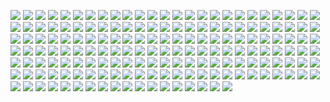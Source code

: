 <a id="pg-0"></a>
![](./imgs/jc%20bike%20master%20plan-0.png)
<a id="pg-1"></a>
![](./imgs/jc%20bike%20master%20plan-1.png)
<a id="pg-2"></a>
![](./imgs/jc%20bike%20master%20plan-2.png)
<a id="pg-3"></a>
![](./imgs/jc%20bike%20master%20plan-3.png)
<a id="pg-4"></a>
![](./imgs/jc%20bike%20master%20plan-4.png)
<a id="pg-5"></a>
![](./imgs/jc%20bike%20master%20plan-5.png)
<a id="pg-6"></a>
![](./imgs/jc%20bike%20master%20plan-6.png)
<a id="pg-7"></a>
![](./imgs/jc%20bike%20master%20plan-7.png)
<a id="pg-8"></a>
![](./imgs/jc%20bike%20master%20plan-8.png)
<a id="pg-9"></a>
![](./imgs/jc%20bike%20master%20plan-9.png)
<a id="pg-10"></a>
![](./imgs/jc%20bike%20master%20plan-10.png)
<a id="pg-11"></a>
![](./imgs/jc%20bike%20master%20plan-11.png)
<a id="pg-12"></a>
![](./imgs/jc%20bike%20master%20plan-12.png)
<a id="pg-13"></a>
![](./imgs/jc%20bike%20master%20plan-13.png)
<a id="pg-14"></a>
![](./imgs/jc%20bike%20master%20plan-14.png)
<a id="pg-15"></a>
![](./imgs/jc%20bike%20master%20plan-15.png)
<a id="pg-16"></a>
![](./imgs/jc%20bike%20master%20plan-16.png)
<a id="pg-17"></a>
![](./imgs/jc%20bike%20master%20plan-17.png)
<a id="pg-18"></a>
![](./imgs/jc%20bike%20master%20plan-18.png)
<a id="pg-19"></a>
![](./imgs/jc%20bike%20master%20plan-19.png)
<a id="pg-20"></a>
![](./imgs/jc%20bike%20master%20plan-20.png)
<a id="pg-21"></a>
![](./imgs/jc%20bike%20master%20plan-21.png)
<a id="pg-22"></a>
![](./imgs/jc%20bike%20master%20plan-22.png)
<a id="pg-23"></a>
![](./imgs/jc%20bike%20master%20plan-23.png)
<a id="pg-24"></a>
![](./imgs/jc%20bike%20master%20plan-24.png)
<a id="pg-25"></a>
![](./imgs/jc%20bike%20master%20plan-25.png)
<a id="pg-26"></a>
![](./imgs/jc%20bike%20master%20plan-26.png)
<a id="pg-27"></a>
![](./imgs/jc%20bike%20master%20plan-27.png)
<a id="pg-28"></a>
![](./imgs/jc%20bike%20master%20plan-28.png)
<a id="pg-29"></a>
![](./imgs/jc%20bike%20master%20plan-29.png)
<a id="pg-30"></a>
![](./imgs/jc%20bike%20master%20plan-30.png)
<a id="pg-31"></a>
![](./imgs/jc%20bike%20master%20plan-31.png)
<a id="pg-32"></a>
![](./imgs/jc%20bike%20master%20plan-32.png)
<a id="pg-33"></a>
![](./imgs/jc%20bike%20master%20plan-33.png)
<a id="pg-34"></a>
![](./imgs/jc%20bike%20master%20plan-34.png)
<a id="pg-35"></a>
![](./imgs/jc%20bike%20master%20plan-35.png)
<a id="pg-36"></a>
![](./imgs/jc%20bike%20master%20plan-36.png)
<a id="pg-37"></a>
![](./imgs/jc%20bike%20master%20plan-37.png)
<a id="pg-38"></a>
![](./imgs/jc%20bike%20master%20plan-38.png)
<a id="pg-39"></a>
![](./imgs/jc%20bike%20master%20plan-39.png)
<a id="pg-40"></a>
![](./imgs/jc%20bike%20master%20plan-40.png)
<a id="pg-41"></a>
![](./imgs/jc%20bike%20master%20plan-41.png)
<a id="pg-42"></a>
![](./imgs/jc%20bike%20master%20plan-42.png)
<a id="pg-43"></a>
![](./imgs/jc%20bike%20master%20plan-43.png)
<a id="pg-44"></a>
![](./imgs/jc%20bike%20master%20plan-44.png)
<a id="pg-45"></a>
![](./imgs/jc%20bike%20master%20plan-45.png)
<a id="pg-46"></a>
![](./imgs/jc%20bike%20master%20plan-46.png)
<a id="pg-47"></a>
![](./imgs/jc%20bike%20master%20plan-47.png)
<a id="pg-48"></a>
![](./imgs/jc%20bike%20master%20plan-48.png)
<a id="pg-49"></a>
![](./imgs/jc%20bike%20master%20plan-49.png)
<a id="pg-50"></a>
![](./imgs/jc%20bike%20master%20plan-50.png)
<a id="pg-51"></a>
![](./imgs/jc%20bike%20master%20plan-51.png)
<a id="pg-52"></a>
![](./imgs/jc%20bike%20master%20plan-52.png)
<a id="pg-53"></a>
![](./imgs/jc%20bike%20master%20plan-53.png)
<a id="pg-54"></a>
![](./imgs/jc%20bike%20master%20plan-54.png)
<a id="pg-55"></a>
![](./imgs/jc%20bike%20master%20plan-55.png)
<a id="pg-56"></a>
![](./imgs/jc%20bike%20master%20plan-56.png)
<a id="pg-57"></a>
![](./imgs/jc%20bike%20master%20plan-57.png)
<a id="pg-58"></a>
![](./imgs/jc%20bike%20master%20plan-58.png)
<a id="pg-59"></a>
![](./imgs/jc%20bike%20master%20plan-59.png)
<a id="pg-60"></a>
![](./imgs/jc%20bike%20master%20plan-60.png)
<a id="pg-61"></a>
![](./imgs/jc%20bike%20master%20plan-61.png)
<a id="pg-62"></a>
![](./imgs/jc%20bike%20master%20plan-62.png)
<a id="pg-63"></a>
![](./imgs/jc%20bike%20master%20plan-63.png)
<a id="pg-64"></a>
![](./imgs/jc%20bike%20master%20plan-64.png)
<a id="pg-65"></a>
![](./imgs/jc%20bike%20master%20plan-65.png)
<a id="pg-66"></a>
![](./imgs/jc%20bike%20master%20plan-66.png)
<a id="pg-67"></a>
![](./imgs/jc%20bike%20master%20plan-67.png)
<a id="pg-68"></a>
![](./imgs/jc%20bike%20master%20plan-68.png)
<a id="pg-69"></a>
![](./imgs/jc%20bike%20master%20plan-69.png)
<a id="pg-70"></a>
![](./imgs/jc%20bike%20master%20plan-70.png)
<a id="pg-71"></a>
![](./imgs/jc%20bike%20master%20plan-71.png)
<a id="pg-72"></a>
![](./imgs/jc%20bike%20master%20plan-72.png)
<a id="pg-73"></a>
![](./imgs/jc%20bike%20master%20plan-73.png)
<a id="pg-74"></a>
![](./imgs/jc%20bike%20master%20plan-74.png)
<a id="pg-75"></a>
![](./imgs/jc%20bike%20master%20plan-75.png)
<a id="pg-76"></a>
![](./imgs/jc%20bike%20master%20plan-76.png)
<a id="pg-77"></a>
![](./imgs/jc%20bike%20master%20plan-77.png)
<a id="pg-78"></a>
![](./imgs/jc%20bike%20master%20plan-78.png)
<a id="pg-79"></a>
![](./imgs/jc%20bike%20master%20plan-79.png)
<a id="pg-80"></a>
![](./imgs/jc%20bike%20master%20plan-80.png)
<a id="pg-81"></a>
![](./imgs/jc%20bike%20master%20plan-81.png)
<a id="pg-82"></a>
![](./imgs/jc%20bike%20master%20plan-82.png)
<a id="pg-83"></a>
![](./imgs/jc%20bike%20master%20plan-83.png)
<a id="pg-84"></a>
![](./imgs/jc%20bike%20master%20plan-84.png)
<a id="pg-85"></a>
![](./imgs/jc%20bike%20master%20plan-85.png)
<a id="pg-86"></a>
![](./imgs/jc%20bike%20master%20plan-86.png)
<a id="pg-87"></a>
![](./imgs/jc%20bike%20master%20plan-87.png)
<a id="pg-88"></a>
![](./imgs/jc%20bike%20master%20plan-88.png)
<a id="pg-89"></a>
![](./imgs/jc%20bike%20master%20plan-89.png)
<a id="pg-90"></a>
![](./imgs/jc%20bike%20master%20plan-90.png)
<a id="pg-91"></a>
![](./imgs/jc%20bike%20master%20plan-91.png)
<a id="pg-92"></a>
![](./imgs/jc%20bike%20master%20plan-92.png)
<a id="pg-93"></a>
![](./imgs/jc%20bike%20master%20plan-93.png)
<a id="pg-94"></a>
![](./imgs/jc%20bike%20master%20plan-94.png)
<a id="pg-95"></a>
![](./imgs/jc%20bike%20master%20plan-95.png)
<a id="pg-96"></a>
![](./imgs/jc%20bike%20master%20plan-96.png)
<a id="pg-97"></a>
![](./imgs/jc%20bike%20master%20plan-97.png)
<a id="pg-98"></a>
![](./imgs/jc%20bike%20master%20plan-98.png)
<a id="pg-99"></a>
![](./imgs/jc%20bike%20master%20plan-99.png)
<a id="pg-100"></a>
![](./imgs/jc%20bike%20master%20plan-100.png)
<a id="pg-101"></a>
![](./imgs/jc%20bike%20master%20plan-101.png)
<a id="pg-102"></a>
![](./imgs/jc%20bike%20master%20plan-102.png)
<a id="pg-103"></a>
![](./imgs/jc%20bike%20master%20plan-103.png)
<a id="pg-104"></a>
![](./imgs/jc%20bike%20master%20plan-104.png)
<a id="pg-105"></a>
![](./imgs/jc%20bike%20master%20plan-105.png)
<a id="pg-106"></a>
![](./imgs/jc%20bike%20master%20plan-106.png)
<a id="pg-107"></a>
![](./imgs/jc%20bike%20master%20plan-107.png)
<a id="pg-108"></a>
![](./imgs/jc%20bike%20master%20plan-108.png)
<a id="pg-109"></a>
![](./imgs/jc%20bike%20master%20plan-109.png)
<a id="pg-110"></a>
![](./imgs/jc%20bike%20master%20plan-110.png)
<a id="pg-111"></a>
![](./imgs/jc%20bike%20master%20plan-111.png)
<a id="pg-112"></a>
![](./imgs/jc%20bike%20master%20plan-112.png)
<a id="pg-113"></a>
![](./imgs/jc%20bike%20master%20plan-113.png)
<a id="pg-114"></a>
![](./imgs/jc%20bike%20master%20plan-114.png)
<a id="pg-115"></a>
![](./imgs/jc%20bike%20master%20plan-115.png)
<a id="pg-116"></a>
![](./imgs/jc%20bike%20master%20plan-116.png)
<a id="pg-117"></a>
![](./imgs/jc%20bike%20master%20plan-117.png)
<a id="pg-118"></a>
![](./imgs/jc%20bike%20master%20plan-118.png)
<a id="pg-119"></a>
![](./imgs/jc%20bike%20master%20plan-119.png)
<a id="pg-120"></a>
![](./imgs/jc%20bike%20master%20plan-120.png)
<a id="pg-121"></a>
![](./imgs/jc%20bike%20master%20plan-121.png)
<a id="pg-122"></a>
![](./imgs/jc%20bike%20master%20plan-122.png)
<a id="pg-123"></a>
![](./imgs/jc%20bike%20master%20plan-123.png)
<a id="pg-124"></a>
![](./imgs/jc%20bike%20master%20plan-124.png)
<a id="pg-125"></a>
![](./imgs/jc%20bike%20master%20plan-125.png)
<a id="pg-126"></a>
![](./imgs/jc%20bike%20master%20plan-126.png)
<a id="pg-127"></a>
![](./imgs/jc%20bike%20master%20plan-127.png)
<a id="pg-128"></a>
![](./imgs/jc%20bike%20master%20plan-128.png)
<a id="pg-129"></a>
![](./imgs/jc%20bike%20master%20plan-129.png)
<a id="pg-130"></a>
![](./imgs/jc%20bike%20master%20plan-130.png)
<a id="pg-131"></a>
![](./imgs/jc%20bike%20master%20plan-131.png)
<a id="pg-132"></a>
![](./imgs/jc%20bike%20master%20plan-132.png)
<a id="pg-133"></a>
![](./imgs/jc%20bike%20master%20plan-133.png)
<a id="pg-134"></a>
![](./imgs/jc%20bike%20master%20plan-134.png)
<a id="pg-135"></a>
![](./imgs/jc%20bike%20master%20plan-135.png)
<a id="pg-136"></a>
![](./imgs/jc%20bike%20master%20plan-136.png)
<a id="pg-137"></a>
![](./imgs/jc%20bike%20master%20plan-137.png)
<a id="pg-138"></a>
![](./imgs/jc%20bike%20master%20plan-138.png)
<a id="pg-139"></a>
![](./imgs/jc%20bike%20master%20plan-139.png)
<a id="pg-140"></a>
![](./imgs/jc%20bike%20master%20plan-140.png)
<a id="pg-141"></a>
![](./imgs/jc%20bike%20master%20plan-141.png)
<a id="pg-142"></a>
![](./imgs/jc%20bike%20master%20plan-142.png)
<a id="pg-143"></a>
![](./imgs/jc%20bike%20master%20plan-143.png)
<a id="pg-144"></a>
![](./imgs/jc%20bike%20master%20plan-144.png)
<a id="pg-145"></a>
![](./imgs/jc%20bike%20master%20plan-145.png)
<a id="pg-146"></a>
![](./imgs/jc%20bike%20master%20plan-146.png)
<a id="pg-147"></a>
![](./imgs/jc%20bike%20master%20plan-147.png)
<a id="pg-148"></a>
![](./imgs/jc%20bike%20master%20plan-148.png)
<a id="pg-149"></a>
![](./imgs/jc%20bike%20master%20plan-149.png)
<a id="pg-150"></a>
![](./imgs/jc%20bike%20master%20plan-150.png)
<a id="pg-151"></a>
![](./imgs/jc%20bike%20master%20plan-151.png)
<a id="pg-152"></a>
![](./imgs/jc%20bike%20master%20plan-152.png)
<a id="pg-153"></a>
![](./imgs/jc%20bike%20master%20plan-153.png)
<a id="pg-154"></a>
![](./imgs/jc%20bike%20master%20plan-154.png)
<a id="pg-155"></a>
![](./imgs/jc%20bike%20master%20plan-155.png)
<a id="pg-156"></a>
![](./imgs/jc%20bike%20master%20plan-156.png)
<a id="pg-157"></a>
![](./imgs/jc%20bike%20master%20plan-157.png)
<a id="pg-158"></a>
![](./imgs/jc%20bike%20master%20plan-158.png)
<a id="pg-159"></a>
![](./imgs/jc%20bike%20master%20plan-159.png)
<a id="pg-160"></a>
![](./imgs/jc%20bike%20master%20plan-160.png)
<a id="pg-161"></a>
![](./imgs/jc%20bike%20master%20plan-161.png)
<a id="pg-162"></a>
![](./imgs/jc%20bike%20master%20plan-162.png)
<a id="pg-163"></a>
![](./imgs/jc%20bike%20master%20plan-163.png)
<a id="pg-164"></a>
![](./imgs/jc%20bike%20master%20plan-164.png)
<a id="pg-165"></a>
![](./imgs/jc%20bike%20master%20plan-165.png)
<a id="pg-166"></a>
![](./imgs/jc%20bike%20master%20plan-166.png)
<a id="pg-167"></a>
![](./imgs/jc%20bike%20master%20plan-167.png)
